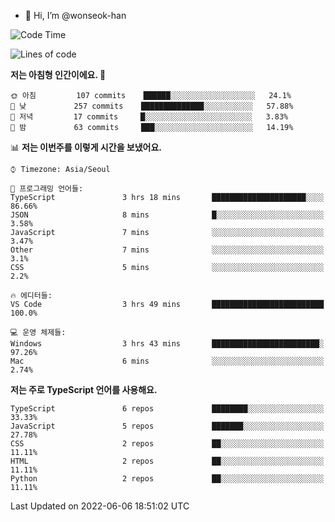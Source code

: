 - 👋 Hi, I’m @wonseok-han

<!---
wonseok-han/wonseok-han is a ✨ special ✨ repository because its `README.md` (this file) appears on your GitHub profile.
You can click the Preview link to take a look at your changes.
--->

<!--START_SECTION:waka-->
![Code Time](http://img.shields.io/badge/Code%20Time-393%20hrs%2043%20mins-blue)

![Lines of code](https://img.shields.io/badge/%EC%A0%80%EB%8A%94%20%EC%97%AC%ED%83%9C%EA%B9%8C%EC%A7%80%20-303%20Thousand%20%EC%A4%84%EC%9D%98%20%EC%BD%94%EB%93%9C%EB%A5%BC%20%EC%9E%91%EC%84%B1%ED%96%88%EC%96%B4%EC%9A%94.-blue)

**저는 아침형 인간이에요. 🐤** 

```text
🌞 아침         107 commits    ██████░░░░░░░░░░░░░░░░░░░   24.1% 
🌆 낮　         257 commits    ██████████████░░░░░░░░░░░   57.88% 
🌃 저녁         17 commits     █░░░░░░░░░░░░░░░░░░░░░░░░   3.83% 
🌙 밤　         63 commits     ███░░░░░░░░░░░░░░░░░░░░░░   14.19%

```


📊 **저는 이번주를 이렇게 시간을 보냈어요.** 

```text
⌚︎ Timezone: Asia/Seoul

💬 프로그래밍 언어들: 
TypeScript               3 hrs 18 mins       █████████████████████░░░░   86.66% 
JSON                     8 mins              █░░░░░░░░░░░░░░░░░░░░░░░░   3.58% 
JavaScript               7 mins              ░░░░░░░░░░░░░░░░░░░░░░░░░   3.47% 
Other                    7 mins              ░░░░░░░░░░░░░░░░░░░░░░░░░   3.1% 
CSS                      5 mins              ░░░░░░░░░░░░░░░░░░░░░░░░░   2.2%

🔥 에디터들: 
VS Code                  3 hrs 49 mins       █████████████████████████   100.0%

💻 운영 체제들: 
Windows                  3 hrs 43 mins       ████████████████████████░   97.26% 
Mac                      6 mins              ░░░░░░░░░░░░░░░░░░░░░░░░░   2.74%

```

**저는 주로 TypeScript 언어를 사용해요.** 

```text
TypeScript               6 repos             ████████░░░░░░░░░░░░░░░░░   33.33% 
JavaScript               5 repos             ███████░░░░░░░░░░░░░░░░░░   27.78% 
CSS                      2 repos             ██░░░░░░░░░░░░░░░░░░░░░░░   11.11% 
HTML                     2 repos             ██░░░░░░░░░░░░░░░░░░░░░░░   11.11% 
Python                   2 repos             ██░░░░░░░░░░░░░░░░░░░░░░░   11.11%

```



 Last Updated on 2022-06-06 18:51:02 UTC
<!--END_SECTION:waka-->
